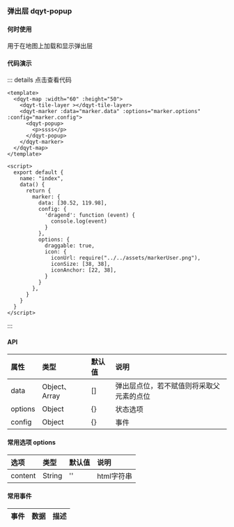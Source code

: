 ### 弹出层 dqyt-popup
#### 何时使用
用于在地图上加载和显示弹出层
#### 代码演示

<popUpLayer-index></popUpLayer-index>
::: details 点击查看代码
```vue
<template>
  <dqyt-map :width="60" :height="50">
    <dqyt-tile-layer ></dqyt-tile-layer>
    <dqyt-marker :data="marker.data" :options="marker.options" :config="marker.config">
      <dqyt-popup>
        <p>ssss</p>
      </dqyt-popup>
    </dqyt-marker>
  </dqyt-map>
</template>

<script>
  export default {
    name: "index",
    data() {
      return {
        marker: {
          data: [30.52, 119.98],
          config: {
            'dragend': function (event) {
              console.log(event)
            }
          },
          options: {
            draggable: true,
            icon: {
              iconUrl: require("../../assets/markerUser.png"),
              iconSize: [38, 38],
              iconAnchor: [22, 38],
            }
          }
        },
      }
    }
  }
</script>
```
:::

#### API
| 属性 | 类型 | 默认值 | 说明 |
|:------------- |:-------------|:-----|:----|
| data | Object、Array | [] | 弹出层点位，若不赋值则将采取父元素的点位  |
| options | Object | {} | 状态选项  |
| config | Object | {} | 事件  |

#### 常用选项 options
| 选项          | 类型   | 默认值 | 说明  |
|:------------- |:-------------|:-----|:----|
|content |String| '' | html字符串 |
#### 常用事件
| 事件          | 数据   | 描述   |
|:------------- |:-------------|:----|
